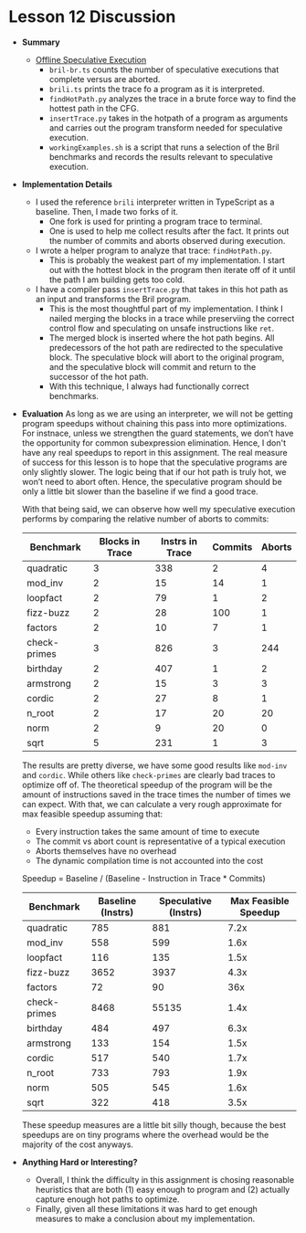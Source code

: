 # Lesson 12 Discussion

* __Summary__
  * [Offline Speculative Execution](https://github.com/matth2k/cs6120-exercises/blob/main/l12)
    * `bril-br.ts` counts the number of speculative executions that complete versus are aborted.
    * `brili.ts` prints the trace fo a program as it is interpreted.
    * `findHotPath.py` analyzes the trace in a brute force way to find the hottest path in the CFG.
    * `insertTrace.py` takes in the hotpath of a program as arguments and carries out the program transform needed for speculative execution.
    * `workingExamples.sh` is a script that runs a selection of the Bril benchmarks and records the results relevant to speculative execution.

* __Implementation Details__
  * I used the reference `brili` interpreter written in TypeScript as a baseline. Then, I made two forks of it.
    * One fork is used for printing a program trace to terminal.
    * One is used to help me collect results after the fact. It prints out the number of commits and aborts observed during execution.
  * I wrote a helper program to analyze that trace: `findHotPath.py`.
    * This is probably the weakest part of my implementation. I start out with the hottest block in the program then iterate off of it until the path I am building gets too cold.
  * I have a compiler pass `insertTrace.py` that takes in this hot path as an input and transforms the Bril program.
    * This is the most thoughtful part of my implementation. I think I nailed merging the blocks in a trace while preserviing the correct control flow and speculating on unsafe instructions like `ret`.
    * The merged block is inserted where the hot path begins. All predecessors of the hot path are redirected to the speculative block. The speculative block will abort to the original program, and the speculative block will commit and return to the successor of the hot path.
    * With this technique, I always had functionally correct benchmarks.

* __Evaluation__
  As long as we are using an interpreter, we will not be getting program speedups without chaining this pass into more optimizations. For instnace, unless we strengthen the guard statements, we don’t have the opportunity for common subexpression elimination. Hence, I don't have any real speedups to report in this assignment. The real measure of success for this lesson is to hope that the speculative programs are only slightly slower. The logic being that if our hot path is truly hot, we won’t need to abort often. Hence, the speculative program should be only a little bit slower than the baseline if we find a good trace.

  With that being said, we can observe how well my speculative execution performs by comparing the relative number of aborts to commits:

  | Benchmark         | Blocks in Trace | Instrs in Trace | Commits | Aborts |
  | ----------------- | --------------- | --------------- | ------- | ------ |
  | quadratic         | 3               | 338             | 2       | 4      |
  | mod_inv           | 2               | 15              | 14      | 1      |
  | loopfact          | 2               | 79              | 1       | 2      |
  | fizz-buzz         | 2               | 28              | 100     | 1      |
  | factors           | 2               | 10              | 7       | 1      |
  | check-primes      | 3               | 826             | 3       | 244    |
  | birthday          | 2               | 407             | 1       | 2      |
  | armstrong         | 2               | 15              | 3       | 3      |
  | cordic            | 2               | 27              | 8       | 1      |
  | n_root            | 2               | 17              | 20      | 20     |
  | norm              | 2               | 9               | 20      | 0      |
  | sqrt              | 5               | 231             | 1       | 3      |

  The results are pretty diverse, we have some good results like `mod-inv` and `cordic`. While others like `check-primes` are clearly bad traces to optimize off of. The theoretical speedup of the program will be the amount of instructions saved in the trace times the number of times we can expect. With that, we can calculate a very rough approximate for max feasible speedup assuming that:

  * Every instruction takes the same amount of time to execute
  * The commit vs abort count is representative of a typical execution
  * Aborts themselves have no overhead
  * The dynamic compilation time is not accounted into the cost

  Speedup = Baseline / (Baseline - Instruction in Trace * Commits) 

  | Benchmark         | Baseline (Instrs) | Speculative (Instrs) | Max Feasible Speedup |
  | ----------------- | ----------------  | -------------------- | -------------------  |
  | quadratic         | 785               | 881                  | 7.2x                 |
  | mod_inv           | 558               | 599                  | 1.6x                 |
  | loopfact          | 116               | 135                  | 1.5x                 |
  | fizz-buzz         | 3652              | 3937                 | 4.3x                 |
  | factors           | 72                | 90                   | 36x                  |
  | check-primes      | 8468              | 55135                | 1.4x                 |
  | birthday          | 484               | 497                  | 6.3x                 |
  | armstrong         | 133               | 154                  | 1.5x                 |
  | cordic            | 517               | 540                  | 1.7x                 |
  | n_root            | 733               | 793                  | 1.9x                 |
  | norm              | 505               | 545                  | 1.6x                 |
  | sqrt              | 322               | 418                  | 3.5x                 |

  These speedup measures are a little bit silly though, because the best speedups are on tiny programs where the overhead would be the majority of the cost anyways.

* __Anything Hard or Interesting?__
  * Overall, I think the difficulty in this assignment is chosing reasonable heuristics that are both (1) easy enough to program and (2) actually capture enough hot paths to optimize.
  * Finally, given all these limitations it was hard to get enough measures to make a conclusion about my implementation.

